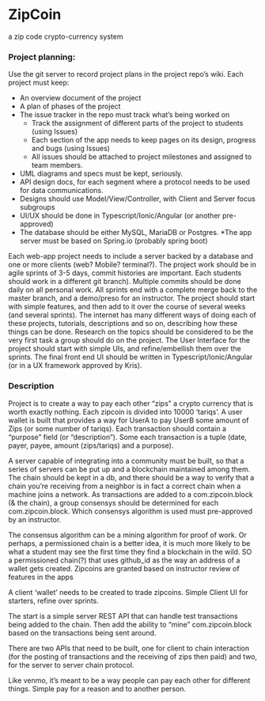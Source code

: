 # ZipCoin

a zip code crypto-currency system

### Project planning:
Use the git server to record project plans in the project repo’s wiki.
Each project must keep:
* An overview document of the project
* A plan of phases of the project
* The issue tracker in the repo must track what’s being worked on
  * Track the assignment of different parts of the project to students (using Issues)
  * Each section of the app needs to keep pages on its design, progress and bugs (using Issues)
  * All issues should be attached to project milestones and assigned to team members.
* UML diagrams and specs must be kept, seriously. 
* API design docs, for each segment where a protocol needs to be used for data communications.
* Designs should use Model/View/Controller, with Client and Server focus subgroups
* UI/UX should be done in Typescript/Ionic/Angular (or another pre-approved)
* The database should be either MySQL, MariaDB or Postgres.
*The app server must be based on Spring.io (probably spring boot)

Each web-app project needs to include a server backed by a database and one or more clients (web? Mobile? terminal?).
The project work should be in agile sprints of 3-5 days, commit histories are important. Each students should work in a different git branch). Multiple commits should be done daily on all personal work. All sprints end with a complete merge back to the master branch, and a demo/preso for an instructor.
The project should start with simple features, and then add to it over the course of several weeks (and several sprints).
The internet has many different ways of doing each of these projects, tutorials, descriptions and so on, describing how these things can be done. Research on the topics should be considered to be the very first task a group should do on the project.
The User Interface for the project should start with simple UIs, and refine/embellish them over the sprints. The final front end UI should be written in Typescript/Ionic/Angular (or in a UX framework approved by Kris).

### Description

Project is to create a way to pay each other “zips” a crypto currency that is worth exactly nothing. Each zipcoin is divided into 10000 ‘tariqs’. A user wallet is built that provides a way for UserA to pay UserB some amount of Zips (or some number of tariqs). Each transaction should contain a “purpose” field (or “description”). Some each transaction is a tuple (date, payer, payee, amount (zips/tariqs) and a purpose).

A server capable of integrating into a community must be built, so that a series of servers can be put up and a blockchain maintained among them. The chain should be kept in a db, and there should be a way to verify that a chain you’re receiving from a neighbor is in fact a correct chain when a machine joins a network. As transactions are added to a com.zipcoin.block (& the chain), a group consensys should be determined for each com.zipcoin.block. Which consensys algorithm is used must pre-approved by an instructor.

The consensus algorithm can be a mining algorithm for proof of work. Or perhaps, a permissioned chain is a better idea, it is much more likely to be what a student may see the first time they find a blockchain in the wild.
SO a permissioned chain(?) that uses github_id as the way an address of a wallet gets created.
Zipcoins are granted based on instructor review of features in the apps

A client ‘wallet’ needs to be created to trade zipcoins. Simple Client UI for starters, refine over sprints.

The start is a simple server REST API that can handle test transactions being added to the chain. Then add the ability to “mine” com.zipcoin.block based on the transactions being sent around. 

There are two APIs that need to be built, one for client to chain interaction (for the posting of transactions and the receiving of zips then paid) and two, for the server to server chain protocol.

Like venmo, it’s meant to be a way people can pay each other for different things. Simple pay for a reason and to another person.
